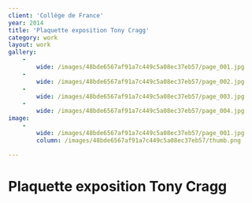 ```yaml
---
client: 'Collège de France'
year: 2014
title: 'Plaquette exposition Tony Cragg'
category: work
layout: work
gallery:
    -
        wide: /images/48bde6567af91a7c449c5a08ec37eb57/page_001.jpg
    -
        wide: /images/48bde6567af91a7c449c5a08ec37eb57/page_002.jpg
    -
        wide: /images/48bde6567af91a7c449c5a08ec37eb57/page_003.jpg
    -
        wide: /images/48bde6567af91a7c449c5a08ec37eb57/page_004.jpg
image:
    -
        wide: /images/48bde6567af91a7c449c5a08ec37eb57/page_001.jpg
        column: /images/48bde6567af91a7c449c5a08ec37eb57/thumb.png

---
```

# Plaquette exposition Tony Cragg